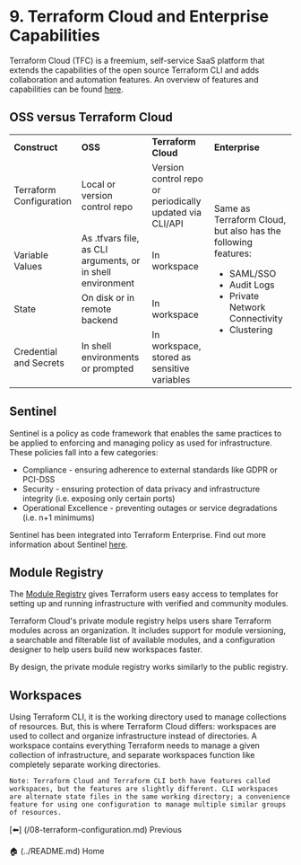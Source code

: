 # 9. Terraform Cloud and Enterprise Capabilities

Terraform Cloud (TFC) is a freemium, self-service SaaS platform that extends the capabilities of the open source Terraform CLI and adds collaboration and automation features. An overview of features and capabilities can be found [here](https://technicloud.com/2020/07/09/easy-collaboration-with-terraform-cloud/). 

## OSS versus Terraform Cloud

<table>
  <tr>
   <td><strong>Construct</strong>
   </td>
   <td><strong>OSS</strong>
   </td>
   <td><strong>Terraform Cloud</strong>
   </td>
   <td><strong>Enterprise</strong>
   </td>
  </tr>
  <tr>
   <td>Terraform Configuration
   </td>
   <td>Local or version control repo
   </td>
   <td>Version control repo or periodically updated via CLI/API
   </td>
   <td rowspan="4" >Same as Terraform Cloud, but also has the following features:
<ul>

<li>SAML/SSO

<li>Audit Logs

<li>Private Network Connectivity

<li>Clustering
</li>
</ul>
   </td>
  </tr>
  <tr>
   <td>Variable Values
   </td>
   <td>As .tfvars file, as CLI arguments, or in shell environment
   </td>
   <td>In workspace
   </td>
  </tr>
  <tr>
   <td>State
   </td>
   <td>On disk or in remote backend
   </td>
   <td>In workspace
   </td>
  </tr>
  <tr>
   <td>Credential and Secrets
   </td>
   <td>In shell environments or prompted
   </td>
   <td>In workspace, stored as sensitive variables
   </td>
  </tr>
</table>

## Sentinel

Sentinel is a policy as code framework that enables the same practices to be applied to enforcing and managing policy as used for infrastructure. These policies fall into a few categories:

*   Compliance - ensuring adherence to external standards like GDPR or PCI-DSS
*   Security - ensuring protection of data privacy and infrastructure integrity (i.e. exposing only certain ports)
*   Operational Excellence - preventing outages or service degradations (i.e. n+1 minimums)

Sentinel has been integrated into Terraform Enterprise. Find out more information about Sentinel [here](https://www.hashicorp.com/sentinel). 

## Module Registry

The [Module Registry](https://registry.terraform.io/) gives Terraform users easy access to templates for setting up and running infrastructure with verified and community modules.

Terraform Cloud's private module registry helps users share Terraform modules across an organization. It includes support for module versioning, a searchable and filterable list of available modules, and a configuration designer to help users build new workspaces faster.

By design, the private module registry works similarly to the public registry. 

## Workspaces

Using Terraform CLI, it is the working directory used to manage collections of resources. But, this is where Terraform Cloud differs: workspaces are used to collect and organize infrastructure instead of directories. A workspace contains everything Terraform needs to manage a given collection of infrastructure, and separate workspaces function like completely separate working directories.

```
Note: Terraform Cloud and Terraform CLI both have features called workspaces, but the features are slightly different. CLI workspaces are alternate state files in the same working directory; a convenience feature for using one configuration to manage multiple similar groups of resources.
```

[⬅️] (/08-terraform-configuration.md) Previous 

🏠 (../README.md) Home